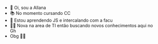 - 👋 Oi, sou a Allana
- 📚 No momento cursando CC
- 🌱 Estou aprendendo JS e intercalando com a facu
- 🙋‍♀️ Nova na area de TI então buscando novos conhecimentos aqui no Gh
- Obg 🏃‍♀️


<!---
alla-kts/alla-kts is a ✨ special ✨ repository because its `README.md` (this file) appears on your GitHub profile.
You can click the Preview link to take a look at your changes.
--->
